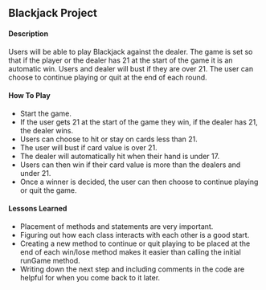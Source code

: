 ## Blackjack Project

#### Description

Users will be able to play Blackjack against the dealer. The game is set so that if the player or the dealer has 21 at the start of the game it is an automatic win. Users and dealer will bust if they are over 21. The user can choose to continue playing or quit at the end of each round.


#### How To Play

* Start the game.
* If the user gets 21 at the start of the game they win, if the dealer has 21, the dealer wins.
* Users can choose to hit or stay on cards less than 21.
* The user will bust if card value is over 21.
* The dealer will automatically hit when their hand is under 17.
* Users can then win if their card value is more than the dealers and under 21.
* Once a winner is decided, the user can then choose to continue playing or quit the game.

#### Lessons Learned

* Placement of methods and statements are very important.
* Figuring out how each class interacts with each other is a good start.
* Creating a new method to continue or quit playing to be placed at the end of each win/lose method makes it easier than calling the initial runGame method.
* Writing down the next step and including comments in the code are helpful for when you come back to it later.